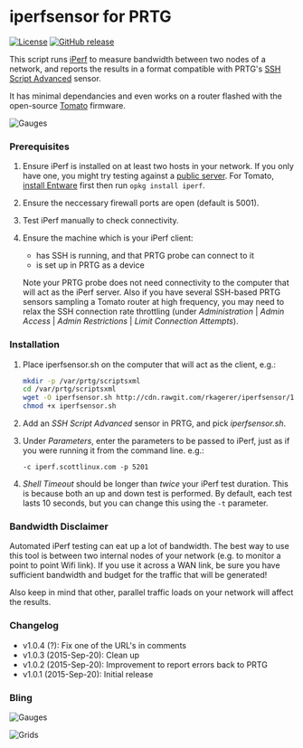 iperfsensor for PRTG
====================

[![License](http://img.shields.io/badge/license-MIT-lightgrey.svg?style=flat
)](http://mit-license.org)
[![GitHub release](https://img.shields.io/github/release/rkagerer/iperfsensor.svg)](https://github.com/rkagerer/iperfsensor/blob/master/iperfsensor.sh)

This script runs [iPerf][1] to measure bandwidth between two nodes of a network, and reports the results in a format
compatible with PRTG's [SSH Script Advanced][2] sensor.

It has minimal dependancies and even works on a router flashed with the open-source [Tomato][3] firmware.

![Gauges](http://i.imgur.com/h8ybAzj.png)

### Prerequisites

1.  Ensure iPerf is installed on at least two hosts in your network.  If you only have one, you might try testing against
    a [public server][4].  For Tomato, [install Entware][5] first then run `opkg install iperf`.

2.  Ensure the neccessary firewall ports are open (default is 5001).

3.  Test iPerf manually to check connectivity.

4.  Ensure the machine which is your iPerf client:

    - has SSH is running, and that PRTG probe can connect to it
    - is set up in PRTG as a device
   
    Note your PRTG probe does not need connectivity to the computer that will act as the iPerf server.  Also if you have
    several SSH-based PRTG sensors sampling a Tomato router at high frequency, you may need to relax the SSH connection
    rate throttling (under *Administration* | *Admin Access* | *Admin Restrictions* | *Limit Connection Attempts*).

### Installation

1.  Place iperfsensor.sh on the computer that will act as the client, e.g.:

    ```sh
    mkdir -p /var/prtg/scriptsxml
    cd /var/prtg/scriptsxml
    wget -O iperfsensor.sh http://cdn.rawgit.com/rkagerer/iperfsensor/1.0.3/iperfsensor.sh
    chmod +x iperfsensor.sh
    ```

2.  Add an *SSH Script Advanced* sensor in PRTG, and pick _iperfsensor.sh_.

3.  Under _Parameters_, enter the parameters to be passed to iPerf, just as if you were running it from the command line.
    e.g.:

    ```
    -c iperf.scottlinux.com -p 5201
    ```

4.  _Shell Timeout_ should be longer than *twice* your iPerf test duration.  This is because both an up and down test
    is performed.  By default, each test lasts 10 seconds, but you can change this using the `-t` parameter.

### Bandwidth Disclaimer

Automated iPerf testing can eat up a lot of bandwidth.  The best way to use this tool is between two internal nodes of
your network (e.g. to monitor a point to point Wifi link).  If you use it across a WAN link, be sure you have sufficient
bandwidth and budget for the traffic that will be generated!

Also keep in mind that other, parallel traffic loads on your network will affect the results.

### Changelog

  - v1.0.4 (?):           Fix one of the URL's in comments
  - v1.0.3 (2015-Sep-20): Clean up
  - v1.0.2 (2015-Sep-20): Improvement to report errors back to PRTG
  - v1.0.1 (2015-Sep-20): Initial release

### Bling

![Gauges](http://i.imgur.com/6txm9dZ.png)

![Grids](http://i.imgur.com/Bm2fX2Z.png)

[1]: https://github.com/esnet/iperf
[2]: https://www.paessler.com/manuals/prtg/ssh_script_advanced_sensor
[3]: http://tomato.groov.pl/
[4]: https://www.google.com/search?q=public+iperf+servers
[5]: https://gist.github.com/dferg/833aade513965d78b43d
